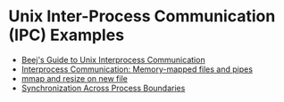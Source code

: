 Unix Inter-Process Communication (IPC) Examples
===============================================

- [Beej's Guide to Unix Interprocess Communication](https://beej.us/guide/bgipc/)
- [Interprocess Communication: Memory-mapped files and pipes](https://courses.engr.illinois.edu/cs241/sp2014/lecture/27-IPC.pdf)
- [mmap and resize on new file](https://gist.github.com/marcetcheverry/991042/f8426523406419c0824b519da9bb12fc9713aae6)
- [Synchronization Across Process Boundaries](https://docs.oracle.com/cd/E19455-01/806-5257/6je9h032v/index.html)
